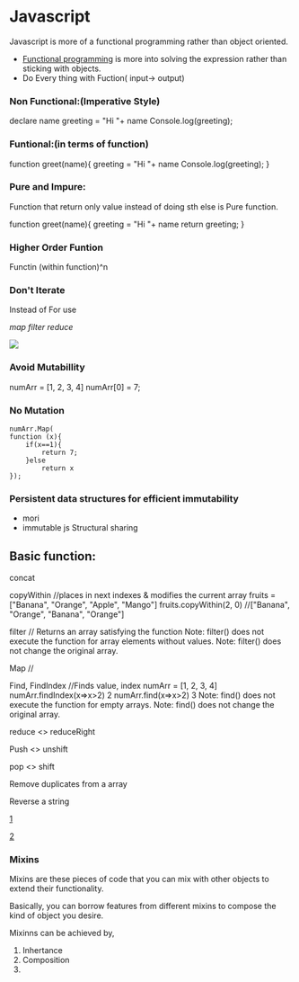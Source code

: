 # Javascript
Javascript is more of a functional programming rather than object oriented.

* [Functional programming](https://codewords.recurse.com/issues/one/an-introduction-to-functional-programming) is more into solving the expression rather than sticking with objects.
* Do Every thing with Fuction( input-> output)

### Non Functional:(Imperative Style)
declare name
greeting = "Hi "+ name
Console.log(greeting);

### Funtional:(in terms of function)
function greet(name){
greeting = "Hi "+ name
Console.log(greeting);
}

### Pure and Impure:
Function that return only value instead of doing sth else is Pure function.

function greet(name){
greeting = "Hi "+ name
return greeting;
}

### Higher Order Funtion
Functin (within function)^n

### Don't Iterate
Instead of For use

_map filter reduce_

![](https://api.ning.com/files/-3i3rVffQH2bautHoYhtuyn-BhEFBMR3TNXJzACS9ATLysgH7VID6G3-DRqv65rcjsIwZ7riHJZ9rtS9XGWzIc326dpaeNvF/bor55.PNG)

### Avoid Mutabillity
numArr = [1, 2, 3, 4]
numArr[0] = 7;

### No Mutation
    numArr.Map(
    function (x){
        if(x==1){
            return 7;
        }else
            return x
    });

### Persistent data structures for efficient immutability
* mori
* immutable js
Structural sharing

## Basic function:
concat

copyWithin
    //places in next indexes & modifies the current array
    fruits =                  ["Banana", "Orange", "Apple", "Mango"]
    fruits.copyWithin(2, 0) //["Banana", "Orange", "Banana", "Orange"]

filter
    // Returns an array satisfying the function
    Note: filter() does not execute the function for array elements without values.
    Note: filter() does not change the original array.

Map
    //

Find, FindIndex
    //Finds value, index
    numArr = [1, 2, 3, 4]
    numArr.findIndex(x=>x>2)
    2
    numArr.find(x=>x>2)
    3
    Note: find() does not execute the function for empty arrays.
    Note: find() does not change the original array.

reduce <> reduceRight

Push <> unshift

pop <> shift

Remove duplicates from a array

Reverse a string

[1](https://stackoverflow.com/questions/9229645/remove-duplicate-values-from-js-array)

[2](http://techsith.com)

### Mixins
Mixins are these pieces of code that you can mix with other objects to extend their functionality.

Basically, you can borrow features from different mixins to compose the kind of object you desire.

Mixinns can be achieved by,

1. Inhertance
2. Composition
3. 
